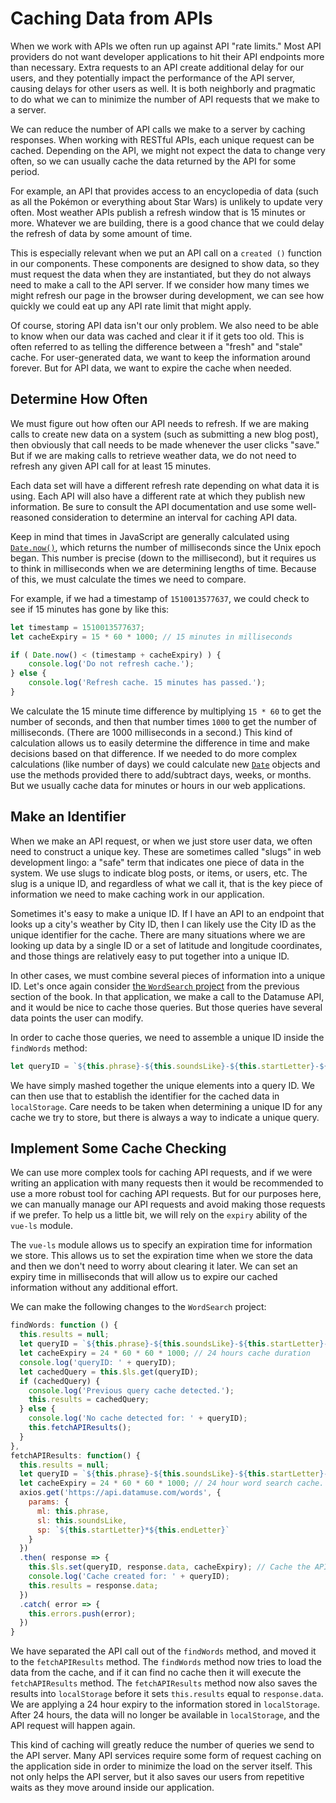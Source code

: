 # Caching Data from APIs
When we work with APIs we often run up against API "rate limits." Most API providers do not want developer applications to hit their API endpoints more than necessary. Extra requests to an API create additional delay for our users, and they potentially impact the performance of the API server, causing delays for other users as well. It is both neighborly and pragmatic to do what we can to minimize the number of API requests that we make to a server.

We can reduce the number of API calls we make to a server by caching responses. When working with RESTful APIs, each unique request can be cached. Depending on the API, we might not expect the data to change very often, so we can usually cache the data returned by the API for some period.

For example, an API that provides access to an encyclopedia of data (such as all the Pokémon or everything about Star Wars) is unlikely to update very often. Most weather APIs publish a refresh window that is 15 minutes or more. Whatever we are building, there is a good chance that we could delay the refresh of data by some amount of time.

This is especially relevant when we put an API call on a `created ()` function in our components. These components are designed to show data, so they must request the data when they are instantiated, but they do not always need to make a call to the API server. If we consider how many times we might refresh our page in the browser during development, we can see how quickly we could eat up any API rate limit that might apply.

Of course, storing API data isn't our only problem. We also need to be able to know when our data was cached and clear it if it gets too old. This is often referred to as telling the difference between a "fresh" and "stale" cache. For user-generated data, we want to keep the information around forever. But for API data, we want to expire the cache when needed.

## Determine How Often
We must figure out how often our API needs to refresh. If we are making calls to create new data on a system (such as submitting a new blog post), then obviously that call needs to be made whenever the user clicks "save." But if we are making calls to retrieve weather data, we do not need to refresh any given API call for at least 15 minutes. 

Each data set will have a different refresh rate depending on what data it is using. Each API will also have a different rate at which they publish new information. Be sure to consult the API documentation and use some well-reasoned consideration to determine an interval for caching API data.

Keep in mind that times in JavaScript are generally calculated using [`Date.now()`](https://developer.mozilla.org/en-US/docs/Web/JavaScript/Reference/Global_Objects/Date/now), which returns the number of milliseconds since the Unix epoch began. This number is precise (down to the millisecond), but it requires us to think in milliseconds when we are determining lengths of time. Because of this, we must calculate the times we need to compare.

For example, if we had a timestamp of `1510013577637`, we could check to see if 15 minutes has gone by like this:

```js
let timestamp = 1510013577637;
let cacheExpiry = 15 * 60 * 1000; // 15 minutes in milliseconds

if ( Date.now() < (timestamp + cacheExpiry) ) {
    console.log('Do not refresh cache.');
} else {
    console.log('Refresh cache. 15 minutes has passed.');
}
```
We calculate the 15 minute time difference by multiplying `15 * 60` to get the number of seconds, and then that number times `1000` to get the number of milliseconds. (There are 1000 milliseconds in a second.) This kind of calculation allows us to easily determine the difference in time and make decisions based on that difference. If we needed to do more complex calculations (like number of days) we could calculate new [`Date`](https://developer.mozilla.org/en-US/docs/Web/JavaScript/Reference/Global_Objects/Date) objects and use the methods provided there to add/subtract days, weeks, or months. But we usually cache data for minutes or hours in our web applications.

## Make an Identifier
When we make an API request, or when we just store user data, we often need to construct a unique key. These are sometimes called "slugs" in web development lingo: a "safe" term that indicates one piece of data in the system. We use slugs to indicate blog posts, or items, or users, etc. The slug is a unique ID, and regardless of what we call it, that is the key piece of information we need to make caching work in our application.

Sometimes it's easy to make a unique ID. If I have an API to an endpoint that looks up a city's weather by City ID, then I can likely use the City ID as the unique identifier for the cache. There are many situations where we are looking up data by a single ID or a set of latitude and longitude coordinates, and those things are relatively easy to put together into a unique ID.

In other cases, we must combine several pieces of information into a unique ID. Let's once again consider [the `WordSearch` project](/visual-feedback/project-visual-feedback-and-enhancement.md) from the previous section of the book. In that application, we make a call to the Datamuse API, and it would be nice to cache those queries. But those queries have several data points the user can modify.

In order to cache those queries, we need to assemble a unique ID inside the `findWords` method:

```js
let queryID = `${this.phrase}-${this.soundsLike}-${this.startLetter}-${this.endLetter}`;
```
We have simply mashed together the unique elements into a query ID. We can then use that to establish the identifier for the cached data in `localStorage`. Care needs to be taken when determining a unique ID for any cache we try to store, but there is always a way to indicate a unique query.

## Implement Some Cache Checking
We can use more complex tools for caching API requests, and if we were writing an application with many requests then it would be recommended to use a more robust tool for caching API requests. But for our purposes here, we can manually manage our API requests and avoid making those requests if we prefer. To help us a little bit, we will rely on the `expiry` ability of the `vue-ls` module.

The `vue-ls` module allows us to specify an expiration time for information we store. This allows us to set the expiration time when we store the data and then we don't need to worry about clearing it later. We can set an expiry time in milliseconds that will allow us to expire our cached information without any additional effort. 

We can make the following changes to the `WordSearch` project:

```js
findWords: function () {
  this.results = null;
  let queryID = `${this.phrase}-${this.soundsLike}-${this.startLetter}-${this.endLetter}`;
  let cacheExpiry = 24 * 60 * 60 * 1000; // 24 hours cache duration
  console.log('queryID: ' + queryID);
  let cachedQuery = this.$ls.get(queryID);
  if (cachedQuery) {
    console.log('Previous query cache detected.');
    this.results = cachedQuery;
  } else {
    console.log('No cache detected for: ' + queryID);
    this.fetchAPIResults();
  }
},
fetchAPIResults: function() {
  this.results = null;
  let queryID = `${this.phrase}-${this.soundsLike}-${this.startLetter}-${this.endLetter}`;
  let cacheExpiry = 24 * 60 * 60 * 1000; // 24 hour word search cache.
  axios.get('https://api.datamuse.com/words', {
    params: {
      ml: this.phrase,
      sl: this.soundsLike,
      sp: `${this.startLetter}*${this.endLetter}`
    }
  })
  .then( response => {
    this.$ls.set(queryID, response.data, cacheExpiry); // Cache the API response for 24 hours
    console.log('Cache created for: ' + queryID);
    this.results = response.data;
  })
  .catch( error => {
    this.errors.push(error);
  })
}
```
We have separated the API call out of the `findWords` method, and moved it to the `fetchAPIResults` method. The `findWords` method now tries to load the data from the cache, and if it can find no cache then it will execute the `fetchAPIResults` method. The `fetchAPIResults` method now also saves the results into `localStorage` before it sets `this.results` equal to `response.data`. We are applying a 24 hour expiry to the information stored in `localStorage`. After 24 hours, the data will no longer be available in `localStorage`, and the API request will happen again.

This kind of caching will greatly reduce the number of queries we send to the API server. Many API services require some form of request caching on the application side in order to minimize the load on the server itself. This not only helps the API server, but it also saves our users from repetitive waits as they move around inside our application.












